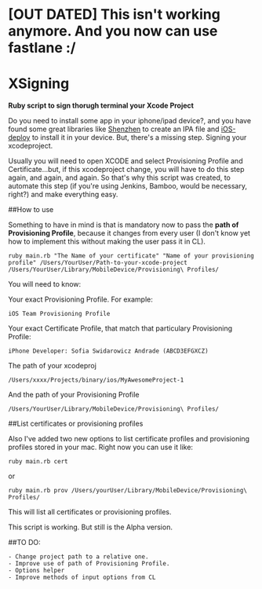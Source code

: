 # [OUT DATED] This isn't working anymore. And you now can use fastlane :/

# XSigning
**Ruby script to sign thorugh terminal your Xcode Project**

Do you need to install some app in your iphone/ipad device?, and you have found some great libraries like [Shenzhen](https://github.com/nomad/shenzhen) to create an IPA file and [iOS-deploy](https://github.com/phonegap/ios-deploy) to install it in your device. But, there's a missing step. Signing your xcodeproject. 

Usually you will need to open XCODE and select Provisioning Profile and Certificate...but, if this xcodeproject change, you will have to do this step again, and again, and again. So that's why this script was created, to automate this step (if you're using Jenkins, Bamboo, would be necessary, right?) and make everything easy.


##How to use

Something to have in mind is that is mandatory now to pass the **path of Provisioning Profile**, because it changes from every user (I don't know yet how to implement this without making the user pass it in CL). 


    ruby main.rb "The Name of your certificate" "Name of your provisioning profile" /Users/YourUser/Path-to-your-xcode-project   /Users/YourUser/Library/MobileDevice/Provisioning\ Profiles/ 


You will need to know:

Your exact Provisioning Profile. For example:
    
    iOS Team Provisioning Profile

Your exact Certificate Profile, that match that particulary Provisioning Profile:

    iPhone Developer: Sofia Swidarowicz Andrade (ABCD3EFGXCZ)

The path of your xcodeproj

    /Users/xxxx/Projects/binary/ios/MyAwesomeProject-1
    
And the path of your Provisioning Profile

    /Users/YourUser/Library/MobileDevice/Provisioning\ Profiles/

##List certificates or provisioning profiles

Also I've added two new options to list certificate profiles and provisioning profiles stored in your mac. Right now you can use it like: 

    ruby main.rb cert

or 

    ruby main.rb prov /Users/yourUser/Library/MobileDevice/Provisioning\ Profiles/

This will list all certificates or provisioning profiles.

This script is working. But still is the Alpha version.




##TO DO:

    - Change project path to a relative one.
    - Improve use of path of Provisioning Profile. 
    - Options helper
    - Improve methods of input options from CL

